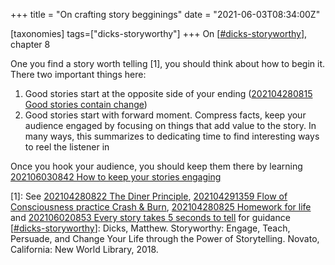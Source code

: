 +++
title = "On crafting story begginings"
date = "2021-06-03T08:34:00Z"

[taxonomies]
tags=["dicks-storyworthy"]
+++
On [[#dicks-storyworthy](/tags/dicks-storyworthy)], chapter 8

One you find a story worth telling [1], you should think about how to begin it. There two important things here:
1. Good stories start at the opposite side of your ending ([202104280815 Good stories contain change](/blips/202104280815-good-stories-contain-change))
2. Good stories start with forward moment. Compress facts, keep your audience engaged by focusing on things that add value to the story. In many ways, this summarizes to dedicating time to find interesting ways to reel the listener in

Once you hook your audience, you should keep them there by learning [202106030842 How to keep your stories engaging](/blips/202106030842-how-to-keep-your-stories-engaging)

[1]: See [202104280822 The Diner Principle](/blips/202104280822-the-diner-principle), [202104291359 Flow of Consciousness practice Crash & Burn](/blips/202104291359-flow-of-consciousness-practice-crash-&-burn), [202104280825 Homework for life](/blips/202104280825-homework-for-life) and [202106020853 Every story takes 5 seconds to tell](/blips/202106020853-every-story-takes-5-seconds-to-tell) for guidance
[[#dicks-storyworthy](/tags/dicks-storyworthy)]: Dicks, Matthew. Storyworthy: Engage, Teach, Persuade, and Change Your Life through the Power of Storytelling. Novato, California: New World Library, 2018.
